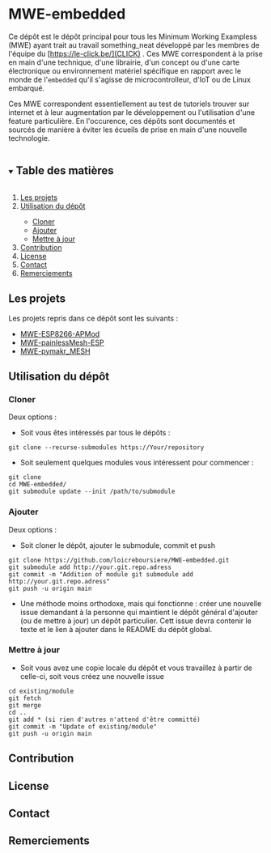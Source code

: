 # MWE-embedded

Ce dépôt est le dépôt principal pour tous les Minimum Working Exampless (MWE) ayant trait au travail something_neat développé par les membres de l'équipe du [https://le-click.be/](CLICK) .
Ces MWE correspondent à la prise en main d'une technique, d'une librairie, d'un concept ou d'une carte électronique ou environnement matériel spécifique en rapport avec le monde de l'`embedded` qu'il s'agisse de microcontrolleur, d'IoT ou de Linux embarqué.

Ces MWE correspondent essentiellement au test de tutoriels trouver sur internet et à leur augmentation par le développement ou l'utilisation d'une feature particulière. En l'occurence, ces dépôts sont documentés et sourcés de manière à éviter les écueils de prise en main d'une nouvelle technologie.

<!-- TABLE DES MATIÈRES -->
<details open="open">
  <summary><h2 style="display: inline-block">Table des matières</h2></summary>
  <ol>
    <li><a href="#projets">Les projets</a></li>
    <li><a href="#utilisation-du-depot">Utilisation du dépôt</a></li>
      <ul>
        <li><a href="#cloner">Cloner</a></li>
        <li><a href="#ajouter">Ajouter</a></li>
        <li><a href="#mettre-a-jour">Mettre à jour</a></li>
      </ul>
    <li><a href="#contribution">Contribution</a></li>
    <li><a href="#license">License</a></li>
    <li><a href="#contact">Contact</a></li>
    <li><a href="#remerciements">Remerciements</a></li>
  </ol>
</details>



## Les projets

Les projets repris dans ce dépôt sont les suivants : 
* [MWE-ESP8266-APMod](https://github.com/loicreboursiere/MWE-ESP8266-APMod.git)
* [MWE-painlessMesh-ESP](https://github.com/loicreboursiere/MWE-painlessMesh-ESP-Ruisantos.git)
* [MWE-pymakr_MESH](https://github.com/loicreboursiere/MWE-pymakr_MESH.git)


## Utilisation du dépôt

### Cloner

Deux options : 
* Soit vous êtes intéressés par tous le dépôts :
```
git clone --recurse-submodules https://Your/repository
```
* Soit seulement quelques modules vous intéressent pour commencer : 
```
git clone
cd MWE-embedded/
git submodule update --init /path/to/submodule
```


### Ajouter

Deux options : 
* Soit cloner le dépôt, ajouter le submodule, commit et push
```
git clone https://github.com/loicreboursiere/MWE-embedded.git
git submodule add http://your.git.repo.adress
git commit -m "Addition of module git submodule add http://your.git.repo.adress"
git push -u origin main
```


* Une méthode moins orthodoxe, mais qui fonctionne : créer une nouvelle issue demandant à la personne qui maintient le dépôt général d'ajouter (ou de mettre à jour) un dépôt particulier. Cett issue devra contenir le texte et le lien à ajouter dans le README du dépôt global.

### Mettre à jour
* Soit vous avez une copie locale du dépôt et vous travaillez à partir de celle-ci, soit vous créez une nouvelle issue

```
cd existing/module
git fetch
git merge
cd ..
git add * (si rien d'autres n'attend d'être committé)
git commit -m "Update of existing/module"
git push -u origin main
```

## Contribution

## License

## Contact

## Remerciements

